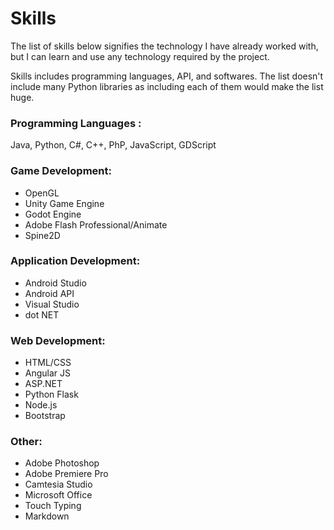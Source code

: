 # Skills

The list of skills below signifies the technology I have already worked with, but I can learn and use any technology required by the project.

Skills includes programming languages, API, and softwares. The list doesn't include many Python libraries as including each of them would make the list huge.

### Programming Languages : 
Java, Python, C#, C++, PhP, JavaScript, GDScript

### Game Development:
- OpenGL
- Unity Game Engine
- Godot Engine
- Adobe Flash Professional/Animate
- Spine2D

### Application Development:
- Android Studio
- Android API
- Visual Studio
- dot NET

### Web Development:
- HTML/CSS
- Angular JS
- ASP.NET
- Python Flask
- Node.js
- Bootstrap

### Other:
- Adobe Photoshop
- Adobe Premiere Pro
- Camtesia Studio
- Microsoft Office
- Touch Typing
- Markdown
